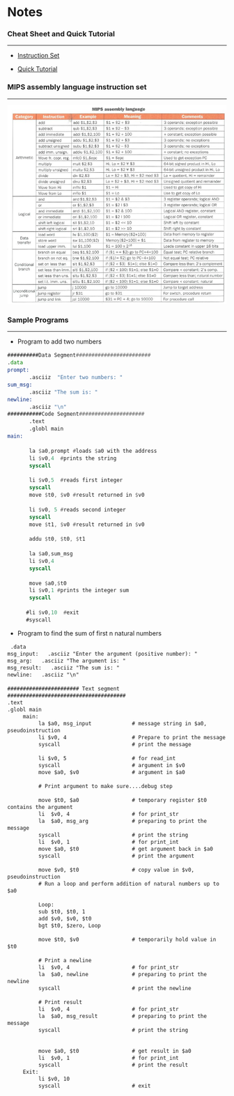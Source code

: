 # Notes

### Cheat Sheet and Quick Tutorial
---
- [Instruction Set](https://github.com/itsShnik/COA/tree/master/MIPS/CheatSheets/instructions.pdf)

- [Quick Tutorial](https://github.com/itsShnik/COA/tree/master/MIPS/CheatSheets/quick_tut.pdf)

### MIPS assembly language instruction set
---
![Instruction Set](Images/mipsasmtable.jpg?raw=true)

### Sample Programs
---

- Program to add two numbers

```asm
##########Data Segment########################
.data
prompt:
       .asciiz  "Enter two numbers: "
sum_msg:
       .asciiz "The sum is: "
newline:
       .asciiz "\n"
###########Code Segment#####################
       .text
       .globl main
main:

       la $a0,prompt #loads $a0 with the address 
       li $v0,4  #prints the string
       syscall

       li $v0,5  #reads first integer
       syscall
       move $t0, $v0 #result returned in $v0
    
       li $v0, 5 #reads second integer
       syscall
       move $t1, $v0 #result returned in $v0
       
       addu $t0, $t0, $t1

       la $a0,sum_msg
       li $v0,4
       syscall

       move $a0,$t0
       li $v0,1 #prints the integer sum
       syscall
   
      #li $v0,10  #exit
      #syscall
```

- Program to find the sum of first n natural numbers

```assembly
 .data
msg_input:   .asciiz "Enter the argument (positive number): "
msg_arg:   .asciiz "The argument is: "
msg_result:   .asciiz "The sum is: "
newline:   .asciiz "\n"

####################### Text segment ######################################
.text
.globl main
     main:
          la $a0, msg_input				# message string in $a0, pseudoinstruction
          li $v0, 4						# Prepare to print the message
          syscall						# print the message

          li $v0, 5						# for read_int
          syscall						# argument in $v0
          move $a0, $v0					# argument in $a0
           
          # Print argument to make sure....debug step
          
		  move $t0, $a0					# temporary register $t0 contains the argument   
          li  $v0, 4					# for print_str
          la  $a0, msg_arg				# preparing to print the message
          syscall						# print the string
          li  $v0, 1					# for print_int
          move $a0, $t0					# get argument back in $a0
          syscall						# print the argument
          
          move $v0, $t0					# copy value in $v0, pseudoinstruction
          # Run a loop and perform addition of natural numbers up to $a0
          
		  Loop:  
          sub $t0, $t0, 1
          add $v0, $v0, $t0
          bgt $t0, $zero, Loop
          
          move $t0, $v0					# temporarily hold value in $t0
          
          # Print a newline
          li  $v0, 4					# for print_str
          la  $a0, newline				# preparing to print the newline
          syscall						# print the newline
          
          # Print result
          li  $v0, 4					# for print_str
          la  $a0, msg_result			# preparing to print the message 
          syscall						# print the string
      
              
          move $a0, $t0					# get result in $a0
          li  $v0, 1					# for print_int
          syscall						# print the result
     Exit:
          li $v0, 10
          syscall						# exit

```
